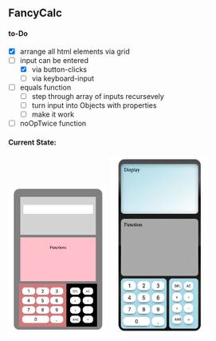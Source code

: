 ## FancyCalc

#### to-Do
- [x] arrange all html elements via grid
- [ ] input can be entered
    - [x] via button-clicks
    - [ ] via keyboard-input
- [ ] equals function
    - [ ] step through array of inputs recursevely
    - [ ] turn input into Objects with properties
    - [ ] make it work
- [ ] noOpTwice function

#### Current State:

<img src="images/screen.png" width="200"> <img src="images/screen1.png" width="200">

